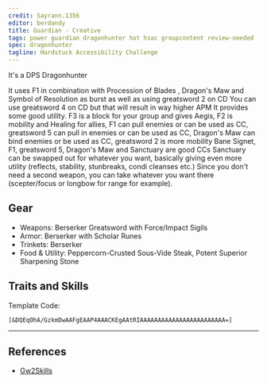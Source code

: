 ```yaml
---
credit: Sayrann.1356
editor: berdandy
title: Guardian - Creative
tags: power guardian dragonhunter hot hsac groupcontent review-needed
spec: dragonhunter
tagline: Hardstuck Accessibility Challenge
---
```


It's a DPS Dragonhunter

It uses F1 in combination with Procession of Blades , Dragon's Maw and Symbol of Resolution as burst as well as using greatsword 2 on CD
You can use greatsword 4 on CD but that will result in way higher APM
It provides some good utility. F3 is a block for your group and gives Aegis, F2 is mobility and Healing for allies, F1 can pull enemies  or can be used as CC, greatsword 5 can pull in enemies or can be used as CC, Dragon's Maw can bind enemies or be used as CC, greatsword 2 is more mobility
Bane Signet, F1, greatsword 5, Dragon's Maw and Sanctuary are good CCs
Sanctuary can be swapped out for whatever you want, basically giving even more utility (reflects, stability, stunbreaks, condi cleanses etc.)
Since you don't need a second weapon, you can take whatever you want there (scepter/focus or longbow for range for example).

## Gear

- Weapons: Berserker Greatsword with Force/Impact Sigils
- Armor: Berserker with Scholar Runes
- Trinkets: Berserker
- Food & Utility: Peppercorn-Crusted Sous-Vide Steak, Potent Superior Sharpening Stone

## Traits and Skills

Template Code:

`[&DQEqOhA/GzkmDwAAFgEAAP4AAACKEgAAtRIAAAAAAAAAAAAAAAAAAAAAAAA=]`

---

<div
  data-armory-embed='skills'
  data-armory-ids='21664,9128,9093,30364,30273'
>
</div>
<div
  data-armory-embed='specializations'
  data-armory-ids='42,16,27'
  data-armory-42-traits='634,653,2017'
  data-armory-16-traits='574,565,1683'
  data-armory-27-traits='1898,1835,1955'
>
</div>
<script async src='https://unpkg.com/armory-embeds@^0.x.x/armory-embeds.js'></script>



## References

- [Gw2Skills](http://gw2skills.net/editor/?PWQAElVwEZTMHWJO0L/tcA-zRIYRUwXG1mAVUA2OL6fGB-e)
